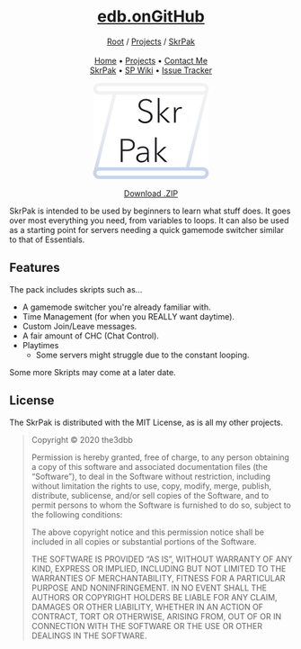 <h1 align="center"><a href="the3dbb.github.io">edb.onGitHub</a></h1>
<p align="center"><a href="the3dbb.github.io">Root</a> / <a href="the3dbb.github.io/projects">Projects</a> / <a href="the3dbb.github.io/SkrPak">SkrPak</a><br>
  <br><a href="the3dbb.github.io">Home</a> • <a href="the3dbb.github.io/projects">Projects</a> • <a href="the3dbb.github.io/contact">Contact Me</a>
  <br><a href="the3dbb.github.io/SkrPak">SkrPak</a> • <a href="github.com/the3dbb/SkrPak/wiki">SP Wiki</a> • <a href="github.com/the3dbb/SkrPak/issues">Issue Tracker</a>
</p>

<p align="center">
  <img src="skrpak.png" alt="SkrPak logo.">
</p>

<p align="center">
  <a href="https://github.com/the3dbb/SkrPak/releases/download/latest/SkrPak.zip">Download .ZIP</a>
</p>

SkrPak is intended to be used by beginners to learn what stuff does. It goes over most everything you need, from variables to loops. It can also be used as a starting point for servers needing a quick gamemode switcher similar to that of Essentials.

## Features
The pack includes skripts such as...
- A gamemode switcher you're already familiar with.
- Time Management (for when you REALLY want daytime).
- Custom Join/Leave messages.
- A fair amount of CHC (Chat Control).
- Playtimes
  - Some servers might struggle due to the constant looping.

Some more Skripts may come at a later date.

## License
The SkrPak is distributed with the MIT License, as is all my other projects.
> Copyright © 2020 the3dbb
>
> Permission is hereby granted, free of charge, to any person obtaining a copy of this software and associated documentation files (the “Software”), to deal in the Software without restriction, including without limitation the rights to use, copy, modify, merge, publish, distribute, sublicense, and/or sell copies of the Software, and to permit persons to whom the Software is furnished to do so, subject to the following conditions:
>
> The above copyright notice and this permission notice shall be included in all copies or substantial portions of the Software.
>
> THE SOFTWARE IS PROVIDED “AS IS”, WITHOUT WARRANTY OF ANY KIND, EXPRESS OR IMPLIED, INCLUDING BUT NOT LIMITED TO THE WARRANTIES OF MERCHANTABILITY, FITNESS FOR A PARTICULAR PURPOSE AND NONINFRINGEMENT. IN NO EVENT SHALL THE AUTHORS OR COPYRIGHT HOLDERS BE LIABLE FOR ANY CLAIM, DAMAGES OR OTHER LIABILITY, WHETHER IN AN ACTION OF CONTRACT, TORT OR OTHERWISE, ARISING FROM, OUT OF OR IN CONNECTION WITH THE SOFTWARE OR THE USE OR OTHER DEALINGS IN THE SOFTWARE.
